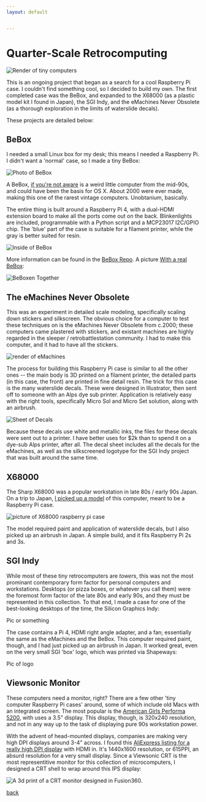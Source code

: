 ```yaml
---
layout: default


---
```


# Quarter-Scale Retrocomputing

![Render of tiny computers](/images/TinyComputers.png)

This is an ongoing project that began as a search for a cool Raspberry Pi case. I couldn't find something cool, so I decided to build my own. The first completed case was the BeBox, and expanded to the X68000 (as a plastic model kit I found in Japan), the SGI Indy, and the eMachines Never Obsolete (as a thorough exploration in the limits of waterslide decals).

These projects are detailed below:

## BeBox

I needed a small Linux box for my desk; this means I needed a Raspberry Pi. I didn't want a 'normal' case, so I made a tiny BeBox:

![Photo of BeBox](/images/BeBox1.jpg)

A BeBox, [if you're not aware](https://en.wikipedia.org/wiki/BeBox) is a weird little computer from the mid-90s, and could have been the basis for OS X. About 2000 were ever made, making this one of the rarest vintage computers. Unobtanium, basically.

The entire thing is built around a Raspberry Pi 4, with a dual-HDMI extension board to make all the ports come out on the back. Blinkenlights are included, programmable with a Python script and a MCP23017 I2C/GPIO chip. The 'blue' part of the case is suitable for a filament printer, while the gray is better suited for resin.

![Inside of BeBox](/images/BeBox2.png)

More information can be found in the [BeBox Repo](https://github.com/bbenchoff/Raspi-BeBox). A picture [With a real BeBox](https://twitter.com/ViolenceWorks/status/1555984781677961216):

![BeBoxen Together](/images/Beboxen.png)

## The eMachines Never Obsolete

This was an experiment in detailed scale modeling, specifically scaling down stickers and silkscreen. The obvious choice for a computer to test these techniques on is the eMachines Never Obsolete from c.2000; these computers came plastered with stickers, and existant machines are highly regarded in the sleeper / retrobattlestation community. I had to make this computer, and it had to have all the stickers.

![render of eMachines](/images/eMachinesRender.png)

The process for building this Raspberry Pi case is similar to all the other ones -- the main body is 3D printed on a filament printer, the detailed parts (in this case, the front) are printed in fine detail resin. The trick for this case is the many waterslide decals. These were designed in Illustrator, then sent off to someone with an Alps dye sub printer. Application is relatively easy with the right tools, specifically Micro Sol and Micro Set solution, along with an airbrush.

![Sheet of Decals](/images/DecalSheet.png)

Because these decals use white and metallic inks, the files for these decals were sent out to a printer. I have better uses for $2k than to spend it on a dye-sub Alps printer, after all. The decal sheet includes all the decals for the eMachines, as well as the silkscreened logotype for the SGI Indy project that was built around the same time.

## X68000

The Sharp X68000 was a popular workstation in late 80s / early 90s Japan. On a trip to Japan, [I picked up a model](https://twitter.com/ViolenceWorks/status/1585988854917439488) of this computer, meant to be a Raspberry Pi case.

![picture of X68000 raspberry pi case](/images/x68000.jpg)

The model required paint and application of waterslide decals, but I also picked up an airbrush in Japan. A simple build, and it fits Raspberry Pi 2s and 3s.

## SGI Indy

While most of these tiny retrocomputers are <em>towers</em>, this was not the most prominant contemporary form factor for personal computers and workstations. Desktops (or pizza boxes, or whatever you call them) were the foremost form factor of the late 80s and early 90s, and they must be represented in this collection. To that end, I made a case for one of the best-looking desktops of the time, the Silicon Graphics Indy:

Pic or something

The case contains a Pi 4, HDMI right angle adapter, and a fan; essentially the same as the eMachines and the BeBox. This computer required paint, though, and I had just picked up an airbrush in Japan. It worked great, even on the very small SGI 'box' logo, which was printed via Shapeways:

Pic of logo

## Viewsonic Monitor

These computers need a monitor, right? There are a few other 'tiny computer Raspberry Pi cases' around, some of which include old Macs with an integrated screen. The most popular is the [American Girls Performa 5200](https://hackaday.io/project/7867-mini-powermac), with uses a 3.5" display. This display, though, is 320x240 resolution, and not in any way up to the task of displaying pure 90s workstation power.

With the advent of head-mounted displays, companies are making very high DPI displays around 3-4" across. I found this [AliExpress listing for a really high DPI display](/images/TinyMonitor.PNG) with HDMI in. It's 1440x1600 resolution, or 615PPI, an absurd resolution for a very small display. Since a Viewsonic CRT is the most representitive monitor for this collection of microcomputers, I designed a CRT shell to wrap around this IPS display:

![A 3d print of a CRT monitor designed in Fusion360](/images/MonitorDesign.png).






[back](../)
